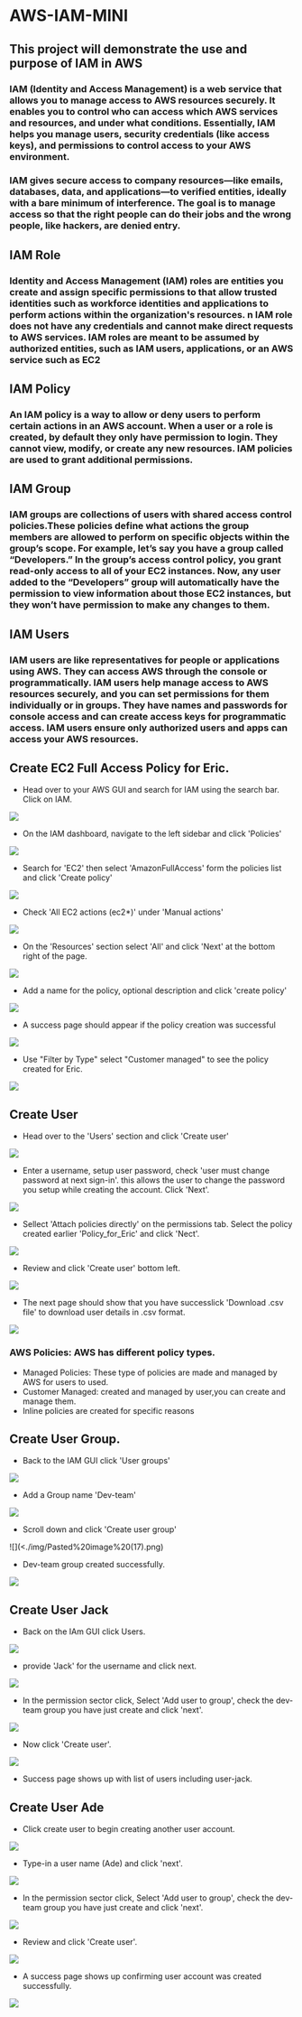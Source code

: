 # AWS-IAM-MINI

## This project will demonstrate the use and purpose of IAM in AWS

### IAM (Identity and Access Management) is a web service that allows you to manage access to AWS resources securely. It enables you to control who can access which AWS services and resources, and under what conditions. Essentially, IAM helps you manage users, security credentials (like access keys), and permissions to control access to your AWS environment.

### IAM gives secure access to company resources—like emails, databases, data, and applications—to verified entities, ideally with a bare minimum of interference. The goal is to manage access so that the right people can do their jobs and the wrong people, like hackers, are denied entry.

## IAM Role

### Identity and Access Management (IAM) roles are entities you create and assign specific permissions to that allow trusted identities such as workforce identities and applications to perform actions within the organization's resources. n IAM role does not have any credentials and cannot make direct requests to AWS services. IAM roles are meant to be assumed by authorized entities, such as IAM users, applications, or an AWS service such as EC2

## IAM Policy

### An IAM policy is a way to allow or deny users to perform certain actions in an AWS account. When a user or a role is created, by default they only have permission to login. They cannot view, modify, or create any new resources. IAM policies are used to grant additional permissions.

## IAM Group

### IAM groups are collections of users with shared access control policies.These policies define what actions the group members are allowed to perform on specific objects within the group’s scope. For example, let’s say you have a group called “Developers.” In the group’s access control policy, you grant read-only access to all of your EC2 instances. Now, any user added to the “Developers” group will automatically have the permission to view information about those EC2 instances, but they won’t have permission to make any changes to them.

## IAM Users

### IAM users are like representatives for people or applications using AWS. They can access AWS through the console or programmatically. IAM users help manage access to AWS resources securely, and you can set permissions for them individually or in groups. They have names and passwords for console access and can create access keys for programmatic access. IAM users ensure only authorized users and apps can access your AWS resources.

## Create EC2 Full Access Policy for Eric.

- Head over to your AWS GUI and search for IAM using the search bar. Click on IAM.

![](./img/Pasted%20image.png)

- On the IAM dashboard, navigate to the left sidebar and click 'Policies'

![](./img/Pasted%20image%20(2).png)

- Search for 'EC2' then select 'AmazonFullAccess' form the policies list and click 'Create policy'

![](./img/Pasted%20image%20(3).png)

- Check 'All EC2 actions (ec2\*)' under 'Manual actions'

![](./img/Pasted%20image%20(4).png)

- On the 'Resources' section select 'All' and click 'Next' at the bottom right of the page.

![](./img/Pasted%20image%20(5).png)

- Add a name for the policy, optional description and click 'create policy'

![](./img/Pasted%20image%20(6).png)

- A success page should appear if the policy creation was successful

![](./img/Pasted%20image%20(7).png)

- Use "Filter by Type" select "Customer managed" to see the policy created for Eric.

![](./img/Pasted%20image%20(8).png)

## Create User

- Head over to the 'Users' section and click 'Create user'

![](./img/Pasted%20image%20(9).png)

- Enter a username, setup user password, check 'user must change password at next sign-in'. this allows the user to change the password you setup while creating the account. Click 'Next'.

![](./img/Pasted%20image%20(10).png)

- Sellect 'Attach policies directly' on the permissions tab. Select the policy created earlier 'Policy_for_Eric' and click 'Nect'.

![](./img/Pasted%20image%20(11).png)

- Review and click 'Create user' bottom left.

![](./img/Pasted%20image%20(12).png)

- The next page should show that you have successlick 'Download .csv file' to download user details in .csv format.

![](./img/Pasted%20image%20(13).png)

### AWS Policies: AWS has different policy types.

- Managed Policies: These type of policies are made and managed by AWS for users to used.
- Customer Managed: created and managed by user,you can create and manage them.
- Inline policies are created for specific reasons

## Create User Group.

- Back to the IAM GUI click 'User groups'

![](./img/Pasted%20image%20(15).png)

- Add a Group name 'Dev-team'

![](./img/Pasted%20image%20(16).png)

- Scroll down and click 'Create user group'

![](<./img/Pasted%20image%20(17).png)

- Dev-team group created successfully.

![](./img/Pasted%20image%20(18).png>)

## Create User Jack

- Back on the IAm GUI click Users.

![](./img/Pasted%20image%20(20).png)

- provide 'Jack' for the username and click next.

![](./img/Pasted%20image%20(21).png)

- In the permission sector click, Select 'Add user to group', check the dev-team group you have just create and click 'next'.

![](./img/Pasted%20image%20(22).png)

* Now click 'Create user'.

![](./img/Pasted%20image%20(23).png)

* Success page shows up with list of users including user-jack. 

## Create User Ade
* Click create user to begin creating another user account.

![](./img/Pasted%20image%20(24).png)

* Type-in a user name (Ade) and click 'next'.

![](./img/Pasted%20image%20(25).png)

* In the permission sector click, Select 'Add user to group', check the dev-team group you have just create and click 'next'.

![](./img/Pasted%20image%20(26).png)

* Review and click 'Create user'.

![](./img/Pasted%20image%20(27).png)

* A success page shows up confirming user account was created successfully.

![](./img/Pasted%20image%20(28).png)

